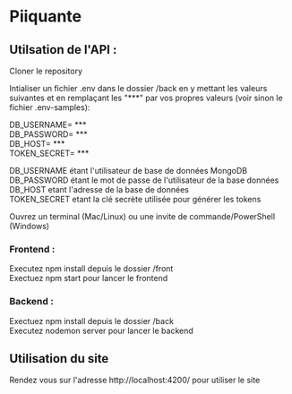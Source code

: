 # Piiquante

## Utilsation de l'API :

Cloner le repository

Intialiser un fichier .env dans le dossier /back en y mettant les valeurs suivantes et en remplaçant les "\*\*\*" par vos propres valeurs (voir sinon le fichier .env-samples):

DB_USERNAME= \*\*\*  
DB_PASSWORD= \*\*\*  
DB_HOST= \*\*\*  
TOKEN_SECRET= \*\*\*

DB_USERNAME étant l'utilisateur de base de données MongoDB  
DB_PASSWORD étant le mot de passe de l'utilisateur de la base données  
DB_HOST etant l'adresse de la base de données  
TOKEN_SECRET etant la clé secrète utilisée pour générer les tokens

Ouvrez un terminal (Mac/Linux) ou une invite de commande/PowerShell (Windows)

### Frontend :

Executez npm install depuis le dossier /front  
Exectuez npm start pour lancer le frontend

### Backend :

Exectuez npm install depuis le dossier /back  
Executez nodemon server pour lancer le backend

## Utilisation du site

Rendez vous sur l'adresse http://localhost:4200/ pour utiliser le site
